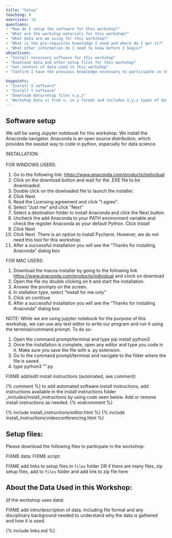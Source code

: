 ```yaml
---
title: "Setup"
teaching: 0
exercises: 10
questions:
- "How do I setup the software for this workshop?"
- "What are the workshop materials for this workshop?"
- "What data are we using for this workshop?"
- "What is the pre-requisite knowledge I need and where do I get it?"
- "What other information do I need to know before I begin?"
objectives:
- "Install necessary software for this workshop"
- "Download data and other setup files for this workshop"
- "Get context of data used in this workshop"
- "Confirm I have the previous knowledge necessary to participate in this workshop"

keypoints:
- "Install X software"
- "Install Y software"
- "Download data/setup files x,y,z"
- "Workshop data is from x, in y format and includes x,y,z types of data"
---
```


## Software setup
We will be using Jupyter notebook for this workshop. We install the Anaconda navigator. Anaconda is an open source distribution, which provides the easiest way to code in python, especially for data science.

INSTALLATION:
<br></br>
FOR WINDOWS USERS:

1) Go to the following link: https://www.anaconda.com/products/individual
2) Click on the download button and wait for the .EXE file to be downloaded.
3) Double click on the dowloaded file to launch the installer.
4) Click Next.
5) Read the Licensing agreement and click "I agree".
6) Select "Just me" and click "Next"
7) Select a destination folder to install Anaconda and click the Next button.
8) Uncheck the add Anaconda to your PATH environment variable and check the register Anaconda as your default Python. Click Install
9) Click Next
10) Click Next. There is an option to install Pycharm. However, we do not need this tool for this workshop.
11) After a successful installation you will see the “Thanks for installing Anaconda” dialog box

FOR MAC USERS:

1) Download the macos installer by going to the following link https://www.anaconda.com/products/individual and clock on download
2) Open the file my double clicking on it and start the installation.
3) Answer the prompts on the screen.
4) In stallation type, select "Install for me only"
5) Click on continue.
6) After a successful installation you will see the “Thanks for installing Anaconda” dialog box

NOTE:
While we are using jupyter notebook for the purpose of this workshop, we can use any text editor to write our program and run it using the terminal/command prompt.
To do so-
1) Open the command prompt/terminal and type pip install python3
2) Once the installation is complete, open any editor and type you code in it. Make sure you save the file with a .py extension.
3) Go to the command prompt/terminal and navigate to the filder where the file is saved.
4) type python3 "<name of the file>".py 

  FIXME add/edit  install instructions (automated, see comment)

{% comment %} to add automated software install instructions, add instructions available in the install instructions 
folder \_includes/install_instructions by using code seen below. Add or remove install instructions as needed. {% endcomment %}

{% include install_instructions/editor.html %}
{% include install_instructions/videoconferencing.html %}

## Setup files:

Please download the following files to particpate in the workshop:

FIXME data: 
FIXME script: 

FIXME add links to setup files in `files` folder OR if there are many files, zip setup files, add to `files` folder
and add link to zip file here

## About the Data Used in this Workshop:

(if the workshop uses data)

FIXME add intro/description of data. Including file format and any disciplinary background needed to understand
why the data is gathered and how it is used.

{% include links.md %}
